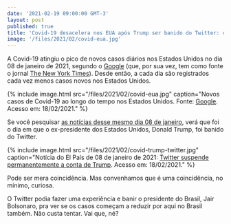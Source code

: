 ```yaml
---
date: '2021-02-19 09:00:00 GMT-3'
layout: post
published: true
title: 'Covid-19 desacelera nos EUA após Trump ser banido do Twitter: coincidência?'
image: '/files/2021/02/covid-eua.jpg'
---
```


A Covid-19 atingiu o pico de novos casos diários nos Estados Unidos no dia 08 de janeiro de 2021, segundo o [Google] (que, por sua vez, tem como fonte o jornal [The New York Times][nytimes]). Desde então, a cada dia são registrados cada vez menos casos novos nos Estados Unidos.

{% include image.html src="/files/2021/02/covid-eua.jpg" caption="Novos casos de Covid-19 ao longo do tempo nos Estados Unidos. Fonte: [Google](https://www.google.com/search?q=covid-19+eua). Acesso em: 18/02/2021." %}

Se você pesquisar [as notícias desse mesmo dia 08 de janeiro][elpais], verá que foi o dia em que o ex-presidente dos Estados Unidos, Donald Trump, foi banido do Twitter.

{% include image.html src="/files/2021/02/covid-trump-twitter.jpg" caption="Notícia do El País de 08 de janeiro de 2021: [Twitter suspende permanentemente a conta de Trump](https://brasil.elpais.com/tecnologia/2021-01-09/twitter-suspende-permanentemente-a-conta-de-trump.html). Acesso em: 18/02/2021." %}

Pode ser mera coincidência. Mas convenhamos que é uma coincidência, no mínimo, curiosa.

O Twitter podia fazer uma experiência e banir o presidente do Brasil, Jair Bolsonaro, pra ver se os casos começam a reduzir por aqui no Brasil também. Não custa tentar. Vai que, né?

[google]: https://www.google.com/search?q=covid-19+eua
[nytimes]: https://www.nytimes.com/interactive/2020/us/coronavirus-us-cases.html
[elpais]: https://brasil.elpais.com/acervo/2021-01-08/
